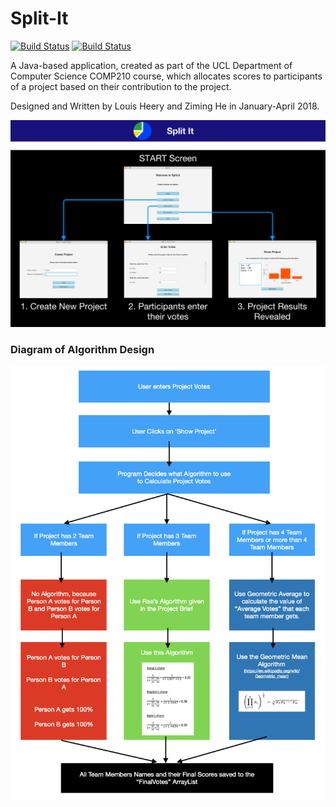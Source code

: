 # Split-It

[![Build Status](https://img.shields.io/badge/build-v1.0-brightgreen)](https://github.com/louisheery/split-it)
[![Build Status](https://img.shields.io/badge/build_status-published-brightgreen)](https://github.com/louisheery/split-it)

A Java-based application, created as part of the UCL Department of Computer Science COMP210 course, which allocates scores to participants of a project based on their contribution to the project.

Designed and Written by Louis Heery and Ziming He in January-April 2018.

![alt text](https://github.com/louisheery/split-it/blob/master/split-it-screenshots.png)

### Diagram of Algorithm Design
![alt text](https://github.com/louisheery/split-it/blob/master/splitit-diagram.png)
